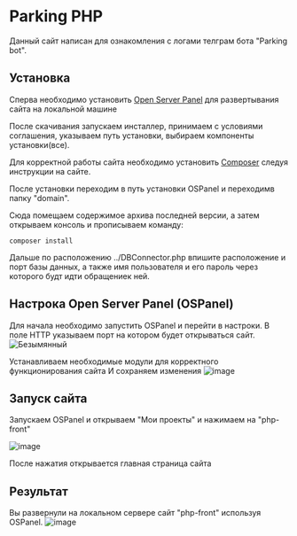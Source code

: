 Parking PHP
==============

Данный сайт написан для ознакомления с логами телграм бота "Parking bot".

Установка
------------
Сперва необходимо установить [Open Server Panel](https://ospanel.io/download/) для развертывания сайта на локальной машине 

После скачивания запускаем инсталлер, принимаем с условиями соглашения, указываем путь установки, выбираем компоненты установки(все).

Для корректной работы сайта необходимо установить [Composer](http://getcomposer.org/) следуя инструкции на сайте.

После установки переходим в путь установки OSPanel и переходимв папку "domain".

Сюда помещаем содержимое архива последней версии, а затем открываем консоль и прописываем команду:

```
composer install
```
Дальше по расположению ../DBConnector.php впишите  расположение и порт базы данных, а также имя пользователя и его пароль через которого будт идти обращениек ней.


Настрока Open Server Panel (OSPanel)
------------
Для начала необходимо запустить OSPanel и перейти в настроки.
В поле HTTP указываем порт на котором будет открываться сайт.
![Безымянный](https://github.com/PP-ProxyBot/php-front/assets/112633902/40bb37d2-f240-4b4d-9e6c-651ef2992a92)

Устанавливаем необходимые модули для корректного функционирования сайта
И сохраняем изменения
![image](https://github.com/PP-ProxyBot/php-front/assets/112633902/17a6f9ba-3cfe-452c-a9aa-231903c1cf55)

Запуск сайта
------------
Запускаем OSPanel и открываем "Мои проекты" и нажимаем на "php-front"

![image](https://github.com/PP-ProxyBot/php-front/assets/112633902/1eb3628e-7f52-40b4-acd8-3875c3f6ecf1)

После нажатия открывается главная страница сайта

Результат
-------------
Вы развернули на локальном сервере сайт "php-front" используя OSPanel.
![image](https://github.com/PP-ProxyBot/php-front/assets/112633902/542be459-eef3-44d8-a128-172d4a39a059)
